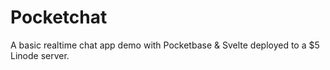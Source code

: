 # Pocketchat

A basic realtime chat app demo with Pocketbase & Svelte deployed to a $5 Linode server. 

